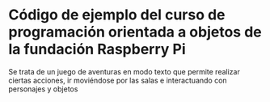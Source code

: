 # Código de ejemplo del curso de programación orientada a objetos de la fundación Raspberry Pi
Se trata de un juego de aventuras en modo texto que permite realizar ciertas acciones, ir moviéndose por las salas e interactuando con personajes y objetos
